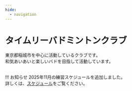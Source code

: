 ```yaml
---
hide:
  - navigation
---
```

# タイムリーバドミントンクラブ
東京都稲城市を中心に活動しているクラブです。  
和気あいあいと楽しいバドを目指して活動しています。  
</br>

!!! お知らせ
    2025年11月の練習スケジュールを追加しました。<br>
    詳しくは、[スケジュール](./schedule.md)をご覧ください。